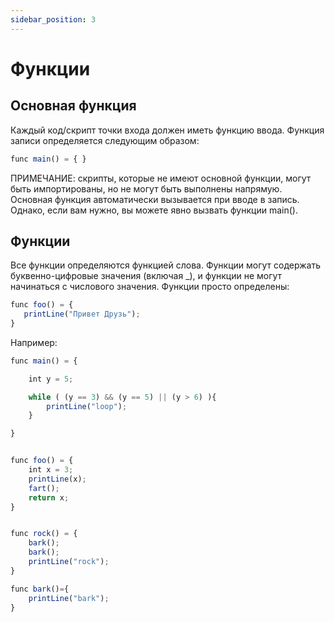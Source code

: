 ```yaml
---
sidebar_position: 3
---
```


# Функции

## Основная функция
Каждый код/скрипт точки входа должен иметь функцию ввода. Функция записи определяется следующим образом:

```jsx
func main() = { }
```

ПРИМЕЧАНИЕ: скрипты, которые не имеют основной функции, могут быть импортированы, но не могут быть выполнены напрямую. Основная функция автоматически вызывается при вводе в запись. Однако, если вам нужно, вы можете явно вызвать функции main().

## Функции
Все функции определяются функцией слова. Функции могут содержать буквенно-цифровые значения (включая _), и функции не могут начинаться с числового значения. Функции просто определены:

```jsx
func foo() = {
   printLine("Привет Друзь");
}
```

Например:

```jsx
func main() = {

    int y = 5;

    while ( (y == 3) && (y == 5) || (y > 6) ){
        printLine("loop");
    }

}


func foo() = {
    int x = 3;
    printLine(x);
    fart();
    return x;
}


func rock() = {
    bark();
    bark();
    printLine("rock");
}

func bark()={
    printLine("bark");
}
```